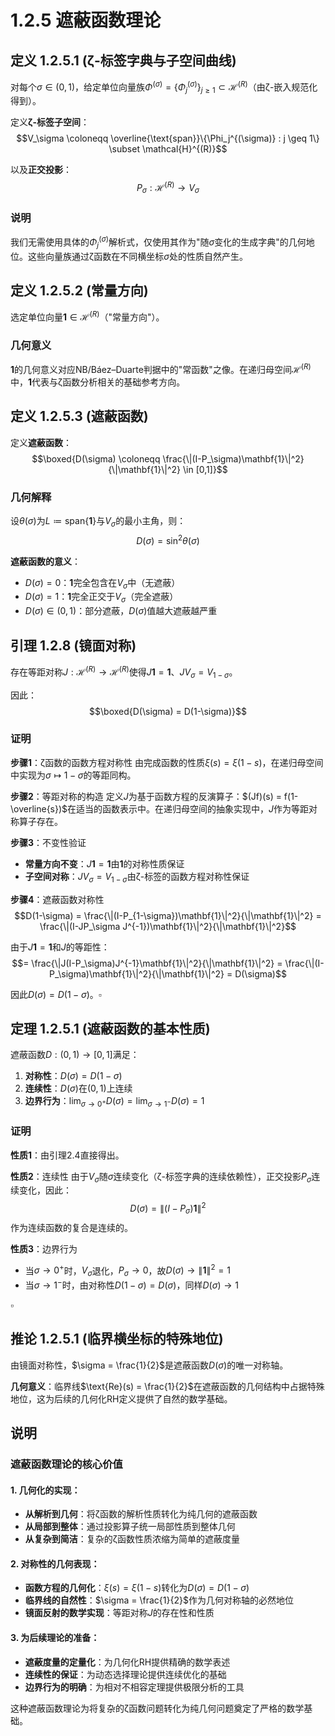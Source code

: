 # 1.2.5 遮蔽函数理论

## 定义 1.2.5.1 (ζ-标签字典与子空间曲线)

对每个$\sigma \in (0,1)$，给定单位向量族$\Phi^{(\sigma)} = \{\Phi_j^{(\sigma)}\}_{j \geq 1} \subset \mathcal{H}^{(R)}$（由ζ-嵌入规范化得到）。

定义**ζ-标签子空间**：
$$V_\sigma \coloneqq \overline{\text{span}}\{\Phi_j^{(\sigma)} : j \geq 1\} \subset \mathcal{H}^{(R)}$$

以及**正交投影**：
$$P_\sigma : \mathcal{H}^{(R)} \to V_\sigma$$

### 说明

我们无需使用具体的$\Phi_j^{(\sigma)}$解析式，仅使用其作为"随$\sigma$变化的生成字典"的几何地位。这些向量族通过ζ函数在不同横坐标$\sigma$处的性质自然产生。

## 定义 1.2.5.2 (常量方向)

选定单位向量$\mathbf{1} \in \mathcal{H}^{(R)}$（"常量方向"）。

### 几何意义

$\mathbf{1}$的几何意义对应NB/Báez–Duarte判据中的"常函数"之像。在递归母空间$\mathcal{H}^{(R)}$中，$\mathbf{1}$代表与ζ函数分析相关的基础参考方向。

## 定义 1.2.5.3 (遮蔽函数)

定义**遮蔽函数**：
$$\boxed{D(\sigma) \coloneqq \frac{\|(I-P_\sigma)\mathbf{1}\|^2}{\|\mathbf{1}\|^2} \in [0,1]}$$

### 几何解释

设$\theta(\sigma)$为$L \coloneqq \text{span}\{\mathbf{1}\}$与$V_\sigma$的最小主角，则：
$$D(\sigma) = \sin^2\theta(\sigma)$$

**遮蔽函数的意义**：
- $D(\sigma) = 0$：$\mathbf{1}$完全包含在$V_\sigma$中（无遮蔽）
- $D(\sigma) = 1$：$\mathbf{1}$完全正交于$V_\sigma$（完全遮蔽）
- $D(\sigma) \in (0,1)$：部分遮蔽，$D(\sigma)$值越大遮蔽越严重

## 引理 1.2.8 (镜面对称)

存在等距对称$J : \mathcal{H}^{(R)} \to \mathcal{H}^{(R)}$使得$J\mathbf{1} = \mathbf{1}$、$JV_\sigma = V_{1-\sigma}$。

因此：
$$\boxed{D(\sigma) = D(1-\sigma)}$$

### 证明

**步骤1**：ζ函数的函数方程对称性
由完成函数的性质$\xi(s) = \xi(1-s)$，在递归母空间中实现为$\sigma \mapsto 1-\sigma$的等距同构。

**步骤2**：等距对称的构造
定义$J$为基于函数方程的反演算子：$(Jf)(s) = f(1-\overline{s})$在适当的函数表示中。在递归母空间的抽象实现中，$J$作为等距对称算子存在。

**步骤3**：不变性验证
- **常量方向不变**：$J\mathbf{1} = \mathbf{1}$由$\mathbf{1}$的对称性质保证
- **子空间对称**：$JV_\sigma = V_{1-\sigma}$由ζ-标签的函数方程对称性保证

**步骤4**：遮蔽函数对称性
$$D(1-\sigma) = \frac{\|(I-P_{1-\sigma})\mathbf{1}\|^2}{\|\mathbf{1}\|^2} = \frac{\|(I-JP_\sigma J^{-1})\mathbf{1}\|^2}{\|\mathbf{1}\|^2}$$

由于$J\mathbf{1} = \mathbf{1}$和$J$的等距性：
$$= \frac{\|J(I-P_\sigma)J^{-1}\mathbf{1}\|^2}{\|\mathbf{1}\|^2} = \frac{\|(I-P_\sigma)\mathbf{1}\|^2}{\|\mathbf{1}\|^2} = D(\sigma)$$

因此$D(\sigma) = D(1-\sigma)$。$\square$

## 定理 1.2.5.1 (遮蔽函数的基本性质)

遮蔽函数$D : (0,1) \to [0,1]$满足：

1. **对称性**：$D(\sigma) = D(1-\sigma)$
2. **连续性**：$D(\sigma)$在$(0,1)$上连续
3. **边界行为**：$\lim_{\sigma \to 0^+} D(\sigma) = \lim_{\sigma \to 1^-} D(\sigma) = 1$

### 证明

**性质1**：由引理2.4直接得出。

**性质2**：连续性
由于$V_\sigma$随$\sigma$连续变化（ζ-标签字典的连续依赖性），正交投影$P_\sigma$连续变化，因此：
$$D(\sigma) = \|(I-P_\sigma)\mathbf{1}\|^2$$
作为连续函数的复合是连续的。

**性质3**：边界行为
- 当$\sigma \to 0^+$时，$V_\sigma$退化，$P_\sigma \to 0$，故$D(\sigma) \to \|\mathbf{1}\|^2 = 1$
- 当$\sigma \to 1^-$时，由对称性$D(1-\sigma) = D(\sigma)$，同样$D(\sigma) \to 1$

$\square$

## 推论 1.2.5.1 (临界横坐标的特殊地位)

由镜面对称性，$\sigma = \frac{1}{2}$是遮蔽函数$D(\sigma)$的唯一对称轴。

**几何意义**：临界线$\text{Re}(s) = \frac{1}{2}$在遮蔽函数的几何结构中占据特殊地位，这为后续的几何化RH定义提供了自然的数学基础。

## 说明

### **遮蔽函数理论的核心价值**

#### **1. 几何化的实现**：
- **从解析到几何**：将ζ函数的解析性质转化为纯几何的遮蔽函数
- **从局部到整体**：通过投影算子统一局部性质到整体几何
- **从复杂到简洁**：复杂的ζ函数性质浓缩为简单的遮蔽度量

#### **2. 对称性的几何表现**：
- **函数方程的几何化**：$\xi(s) = \xi(1-s)$转化为$D(\sigma) = D(1-\sigma)$
- **临界线的自然性**：$\sigma = \frac{1}{2}$作为几何对称轴的必然地位
- **镜面反射的数学实现**：等距对称$J$的存在性和性质

#### **3. 为后续理论的准备**：
- **遮蔽度量的定量化**：为几何化RH提供精确的数学表述
- **连续性的保证**：为动态选择理论提供连续优化的基础
- **边界行为的明确**：为相对不相容定理提供极限分析的工具

这种遮蔽函数理论为将复杂的ζ函数问题转化为纯几何问题奠定了严格的数学基础。